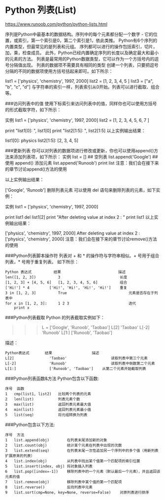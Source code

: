 # Python 列表(List)

https://www.runoob.com/python/python-lists.html

序列是Python中最基本的数据结构。序列中的每个元素都分配一个数字 - 它的位置，或索引，第一个索引是0，第二个索引是1，依此类推。
Python有6个序列的内置类型，但最常见的是列表和元组。
序列都可以进行的操作包括索引，切片，加，乘，检查成员。
此外，Python已经内置确定序列的长度以及确定最大和最小的元素的方法。
列表是最常用的Python数据类型，它可以作为一个方括号内的逗号分隔值出现。
列表的数据项不需要具有相同的类型
创建一个列表，只要把逗号分隔的不同的数据项使用方括号括起来即可。如下所示：

list1 = ['physics', 'chemistry', 1997, 2000]
list2 = [1, 2, 3, 4, 5 ]
list3 = ["a", "b", "c", "d"]
与字符串的索引一样，列表索引从0开始。列表可以进行截取、组合等。

###访问列表中的值
使用下标索引来访问列表中的值，同样你也可以使用方括号的形式截取字符，如下所示：

实例 
list1 = ['physics', 'chemistry', 1997, 2000]
list2 = [1, 2, 3, 4, 5, 6, 7 ]
 
print "list1[0]: ", list1[0]
print "list2[1:5]: ", list2[1:5]
以上实例输出结果：

list1[0]:  physics
list2[1:5]:  [2, 3, 4, 5]

###更新列表
你可以对列表的数据项进行修改或更新，你也可以使用append()方法来添加列表项，如下所示：
实例
list = []          ## 空列表
list.append('Google')   ## 使用 append() 添加元素
list.append('Runoob')
print list
注意：我们会在接下来的章节讨论append()方法的使用

以上实例输出结果：

['Google', 'Runoob']
删除列表元素
可以使用 del 语句来删除列表的元素，如下实例：

实例 
list1 = ['physics', 'chemistry', 1997, 2000]
 
print list1
del list1[2]
print "After deleting value at index 2 : "
print list1
以上实例输出结果：

['physics', 'chemistry', 1997, 2000]
After deleting value at index 2 :
['physics', 'chemistry', 2000]
注意：我们会在接下来的章节讨论remove()方法的使用

###Python列表脚本操作符
列表对 + 和 * 的操作符与字符串相似。+ 号用于组合列表，* 号用于重复列表。
如下所示：

    Python 表达式	        结果	                        描述
    len([1, 2, 3])	        3	                        长度
    [1, 2, 3] + [4, 5, 6]	[1, 2, 3, 4, 5, 6]	        组合
    ['Hi!'] * 4	        ['Hi!', 'Hi!', 'Hi!', 'Hi!']	重复
    3 in [1, 2, 3]	        True	                        元素是否存在于列表中
    for x in [1, 2, 3]: 	1 2 3	                        迭代
        print x

###Python列表截取
Python 的列表截取实例如下：
>>>L = ['Google', 'Runoob', 'Taobao']
>>> L[2]
'Taobao'
>>> L[-2]
'Runoob'
>>> L[1:]
['Runoob', 'Taobao']
>>>
描述：

    Python表达式	    结果	                描述
    L[2]	            'Taobao'	                读取列表中第三个元素
    L[-2]	            'Runoob'	                读取列表中倒数第二个元素
    L[1:]	            ['Runoob', 'Taobao']	从第二个元素开始截取列表

###Python列表函数&方法
Python包含以下函数:

    序号	函数
    1	cmp(list1, list2)   比较两个列表的元素
    2	len(list)           列表元素个数
    3	max(list)           返回列表元素最大值
    4	min(list)           返回列表元素最小值
    5	list(seq)           将元组转换为列表

###Python包含以下方法:

    序号	方法
    1	list.append(obj)        在列表末尾添加新的对象
    2	list.count(obj)         统计某个元素在列表中出现的次数
    3	list.extend(seq)        在列表末尾一次性追加另一个序列中的多个值（用新列表扩展原来的列表）
    4	list.index(obj)         从列表中找出某个值第一个匹配项的索引位置
    5	list.insert(index, obj) 将对象插入列表
    6	list.pop([index=-1])    移除列表中的一个元素（默认最后一个元素），并且返回该元素的值
    7	list.remove(obj)        移除列表中某个值的第一个匹配项
    8	list.reverse()          反向列表中元素
    9	list.sort(cmp=None, key=None, reverse=False)    对原列表进行排序